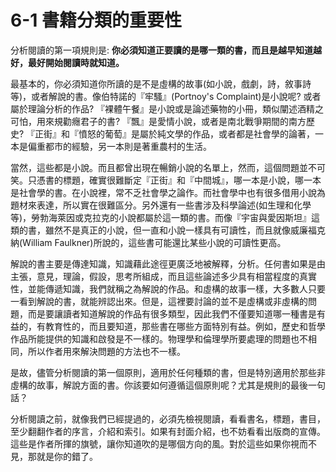 # 6-1 書籍分類的重要性 #

分析閱讀的第一項規則是: **你必須知道正要讀的是哪一類的書，而且是越早知道越好，最好開始閱讀時就知道。**

最基本的，你必須知道你所讀的是不是虛構的故事(如小說，戲劇，詩，敘事詩等)，或者解說的書。像伯特諾的『牢騷』(Portnoy's Complaint)是小說呢? 或者屬於理論分析的作品? 『裸體午餐』是小說或是論述藥物的小冊，類似闡述酒精之可怕，用來規勸癮君子的書? 『飄』是愛情小說，或者是南北戰爭期間的南方歷史? 『正街』和『憤怒的葡萄』是屬於純文學的作品，或者都是社會學的論著，一本是偏重都市的經驗，另一本則是著重農村的生活。

當然，這些都是小說。而且都曾出現在暢銷小說的名單上，然而，這個問題並不可笑。只憑書的標題，確實很難斷定『正街』和『中間城』，哪一本是小說，哪一本是社會學的書。在小說裡，常不乏社會學之論作。而社會學中也有很多借用小說為題材來表達，所以實在很難區分。另外還有一些書涉及科學論述(如生理和化學等)，勞勃海萊因或克拉克的小說都屬於這一類的書。而像『宇宙與愛因斯坦』這類的書，雖然不是真正的小說，但一直和小說一樣具有可讀性，而且就像威廉福克納(William Faulkner)所說的，這些書可能還比某些小說的可讀性更高。

解說的書主要是傳達知識，知識藉此途徑更廣泛地被解釋，分析。任何書如果是由主張，意見，理論，假設，思考所組成，而且這些論述多少具有相當程度的真實性，並能傳遞知識，我們就稱之為解說的作品。和虛構的故事一樣，大多數人只要一看到解說的書，就能辨認出來。但是，這裡要討論的並不是虛構或非虛構的問題，而是要讓讀者知道解說的作品有很多類型，因此我們不僅要知道哪一種書是有益的，有教育性的，而且要知道，那些書在哪些方面特別有益。例如，歷史和哲學作品所能提供的知識和啟發是不一樣的。物理學和倫理學所要處理的問題也不相同，所以作者用來解決問題的方法也不一樣。

是故，儘管分析閱讀的第一個原則，適用於任何種類的書，但是特別適用於那些非虛構的故事，解說方面的書。你該要如何遵循這個原則呢？尤其是規則的最後一句話？

分析閱讀之前，就像我們已經提過的，必須先檢視閱讀，看看書名，標題，書目，至少翻翻作者的序言，介紹和索引。如果有封面介紹，也不妨看看出版商的宣傳。這些是作者所揮的旗號，讓你知道吹的是哪個方向的風。對於這些如果你視而不見，那就是你的錯了。
